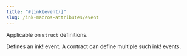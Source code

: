 ```yaml
---
title: "#[ink(event)]"
slug: /ink-macros-attributes/event
---
```


Applicable on `struct` definitions.

Defines an ink! event. A contract can define multiple such ink! events.
